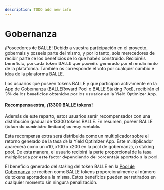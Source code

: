 ```yaml
---
description: TODO add new info
---
```


# Gobernanza

¡Poseedores de BALLE! Debido a vuestra participación en el proyecto, gobernais y poseeis parte del mismo, y por lo tanto, sois merecedores de recibir parte de los beneficios de lo que habéis construido. Recibiréis beneficio, por cada token BALLE que poseéis, generado por el rendimiento de la plataforma. También os corresponde el voto por cualquier cambio e idea de la plataforma BALLE.

Los usuarios que poseen tokens BALLE y que participan activamente en la App de Gobernanza \(BALLEReward Pool o BALLE Staking Pool\), recibirán el 3% de los beneficios obtenidos por los usuarios en la Yield Optimizer App. 



#### Recompensa extra, ¡13300 BALLE tokens!

Además de este reparto, estos usuarios serán recompensados con una distribución gradual de 13300 tokens BALLE. En resumen, poseer BALLE \(token de suministro limitado\) es muy rentable.

Esta recompensa extra será distribuida como un multiplicador sobre el retorno generado de la tasa de la Yield Optimizer App. Este multiplicador aparecerá como un x10, x100 o x200 en la pool de gobernanza, o staking pool. De esta manera, el usuario recibirá la parte proporcional de la tasa multiplicada por este factor dependiendo del porcentaje aportado a la pool.

El beneficio generado del staking del token BALLE en la [Pool de Gobernanza](https://github.com/ballena-io/ballena-docs/tree/7598f81eedce3b787518f11966a2ced4c11c047e/link/README.md) se reciben como BALLE tokens proporcionalmente al número de tokens aportados a la misma. Estos beneficios pueden ser retirados en cualquier momento sin ninguna penalización. ​







